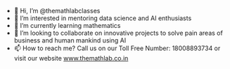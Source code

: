 - 👋 Hi, I’m @themathlabclasses
- 👀 I’m interested in mentoring data science and AI enthusiasts 
- 🌱 I’m currently learning mathematics
- 💞️ I’m looking to collaborate on innovative projects to solve pain areas of business and human mankind using AI
- 📫 How to reach me? Call us on our Toll Free Number: 18008893734 or visit our website www.themathlab.co.in

<!---
themathlabclasses/themathlabclasses is a ✨ special ✨ repository because its `README.md` (this file) appears on your GitHub profile.
You can click the Preview link to take a look at your changes.
--->
